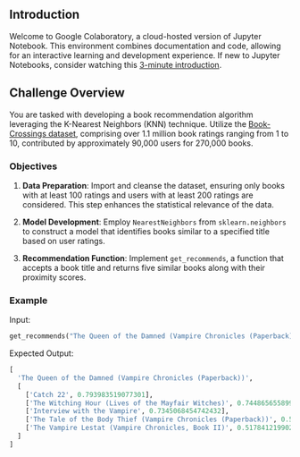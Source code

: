 ## Introduction

Welcome to Google Colaboratory, a cloud-hosted version of Jupyter Notebook. This environment combines documentation and code, allowing for an interactive learning and development experience. If new to Jupyter Notebooks, consider watching this [3-minute introduction](https://www.youtube.com/watch?v=inN8seMm7UI).

## Challenge Overview

You are tasked with developing a book recommendation algorithm leveraging the K-Nearest Neighbors (KNN) technique. Utilize the [Book-Crossings dataset](http://www2.informatik.uni-freiburg.de/~cziegler/BX/), comprising over 1.1 million book ratings ranging from 1 to 10, contributed by approximately 90,000 users for 270,000 books.

### Objectives

1. **Data Preparation**: Import and cleanse the dataset, ensuring only books with at least 100 ratings and users with at least 200 ratings are considered. This step enhances the statistical relevance of the data.

2. **Model Development**: Employ `NearestNeighbors` from `sklearn.neighbors` to construct a model that identifies books similar to a specified title based on user ratings.

3. **Recommendation Function**: Implement `get_recommends`, a function that accepts a book title and returns five similar books along with their proximity scores.

### Example

Input:

```python
get_recommends("The Queen of the Damned (Vampire Chronicles (Paperback))")
```

Expected Output:
```python
[
  'The Queen of the Damned (Vampire Chronicles (Paperback))',
  [
    ['Catch 22', 0.793983519077301], 
    ['The Witching Hour (Lives of the Mayfair Witches)', 0.7448656558990479], 
    ['Interview with the Vampire', 0.7345068454742432],
    ['The Tale of the Body Thief (Vampire Chronicles (Paperback))', 0.5376338362693787],
    ['The Vampire Lestat (Vampire Chronicles, Book II)', 0.5178412199020386]
  ]
]
```


